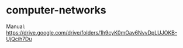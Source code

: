 # computer-networks

Manual: https://drive.google.com/drive/folders/1h9cyK0mOav6NvvDpLUJOKB-UjQcih7Du
